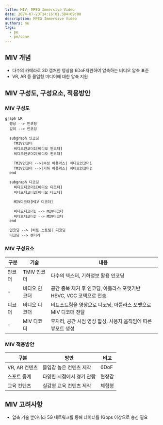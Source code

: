 ```yaml
---
title: MIV, MPEG Immersive Video
date: 2024-07-23T14:16:01.584+09:00
description: MPEG Immersive Video
authors: me
tags: 
  - pe
  - pe/conv 
---
```


## MIV 개념

- 다수의 카메라로 3D 캡쳐한 영상을 6DoF지원하여 압축하는 비디오 압축 표준
- VR, AR 등 몰입형 미디어에 대한 압축 지원

## MIV 구성도, 구성요소, 적용방안

### MIV 구성도

```mermaid
graph LR
  영상 --> 인코딩
  깊이 --> 인코딩

  subgraph 인코딩
    TMIV인코더
    비디오인코더1[비디오 인코더]
    비디오인코더2[비디오 인코더]

    TMIV인코더 -->|속성 아틀라스| 비디오인코더1
    TMIV인코더 -->|기하 아틀라스| 비디오인코더2
  end

  subgraph 디코딩
    비디오디코더1[비디오 디코더]
    비디오디코더2[비디오 디코더]

    MIV디코더[MIV 디코더]

    비디오디코더1 --> MIV디코더
    비디오디코더2 --> MIV디코더
  end

  인코딩 --> |비트 스트림| 디코딩
  디코딩 --> 렌더러
```

### MIV 구성요소

| 구분 | 기술 | 내용 |
| --- | --- | --- |
| 인코더 | TMIV 인코더 | 다수의 텍스터, 기하정보 활용 인코딩 |
| - | 비디오 인코더 | 공간 중복 제거 후 인코딩, 아틀라스 포맷기반 HEVC, VCC 코덱으로 전송 |
| 디코더 | 비디오 디코더 | 비트스트림을 영상으로 디코딩, 아틀라스 포맷으로 MIV 디코더 전달 |
| - | MIV 디코더 | 후처리, 공간 시점 영상 합성, 사용자 움직임에 따른 뷰포트 생성 |

### MIV 적용방안

| 구분 | 방안 | 비고 |
| --- | --- | --- |
| VR, AR 컨텐츠 | 몰입감 높은 컨텐츠 제작 | 6DoF |
| 스포트 중계 | 다양한 시점에서 경기 관람 | 현장감 |
| 교육 컨텐츠 | 실감형 교육 컨텐츠 제작 | 체험형 |

## MIV 고려사항

- 압축 기술 뿐아니라 5G 네트워크를 통해 데이터를 1Gbps 이상으로 송신 필요

